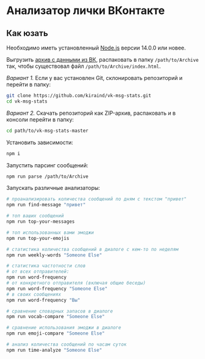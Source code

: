 # Анализатор лички ВКонтакте

## Как юзать

Необходимо иметь установленный [Node.js](https://nodejs.org/ru/) версии 14.0.0 или новее.

Выгрузить [архив с данными из ВК](https://vk.com/data_protection?section=rules#archive), распаковать в папку `/path/to/Archive` так, чтобы существовал файл `/path/to/Archive/index.html`.

*Вариант 1.* Если у вас установлен Git, склонировать репозиторий и перейти в папку:

```sh
git clone https://github.com/kiraind/vk-msg-stats.git
cd vk-msg-stats
```

*Вариант 2.* Скачать репозиторий как ZIP-архив, распаковать и в консоли перейти в папку:

```sh
cd path/to/vk-msg-stats-master
```

Установить зависимости:

```sh
npm i
```

Запустить парсинг сообщений:

```sh
npm run parse /path/to/Archive
```

Запускать различные анализаторы:

```sh
# проанализировать количества сообщений по дням с текстом "привет"
npm run find-message "привет"

# топ ваших сообщений
npm run top-your-messages

# топ использованных вами эмоджи
npm run top-your-emojis

# статистика количества сообщений в диалоге с кем-то по неделям
npm run weekly-words "Someone Else"

# статистика частотности слов
# от всех отправителей:
npm run word-frequency
# от конкретного отправителя (включая общие беседы)
npm run word-frequency "Someone Else"
# в своих сообщениях
npm run word-frequency "Вы"

# сравнение словарных запасов в диалоге
npm run vocab-compare "Someone Else"

# сравнение использования эмоджи в диалоге
npm run emoji-compare "Someone Else"

# анализ количества сообщений по часам суток
npm run time-analyze "Someone Else"
```